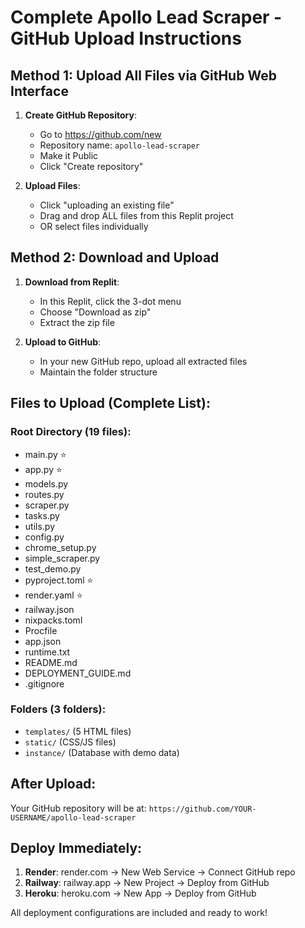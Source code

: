 # Complete Apollo Lead Scraper - GitHub Upload Instructions

## Method 1: Upload All Files via GitHub Web Interface

1. **Create GitHub Repository**:
   - Go to https://github.com/new
   - Repository name: `apollo-lead-scraper`  
   - Make it Public
   - Click "Create repository"

2. **Upload Files**:
   - Click "uploading an existing file"
   - Drag and drop ALL files from this Replit project
   - OR select files individually

## Method 2: Download and Upload

1. **Download from Replit**:
   - In this Replit, click the 3-dot menu
   - Choose "Download as zip"
   - Extract the zip file

2. **Upload to GitHub**:
   - In your new GitHub repo, upload all extracted files
   - Maintain the folder structure

## Files to Upload (Complete List):

### Root Directory (19 files):
- main.py ⭐
- app.py ⭐  
- models.py
- routes.py
- scraper.py
- tasks.py
- utils.py
- config.py
- chrome_setup.py
- simple_scraper.py
- test_demo.py
- pyproject.toml ⭐
- render.yaml ⭐
- railway.json
- nixpacks.toml
- Procfile
- app.json
- runtime.txt
- README.md
- DEPLOYMENT_GUIDE.md
- .gitignore

### Folders (3 folders):
- `templates/` (5 HTML files)
- `static/` (CSS/JS files)  
- `instance/` (Database with demo data)

## After Upload:

Your GitHub repository will be at:
`https://github.com/YOUR-USERNAME/apollo-lead-scraper`

## Deploy Immediately:

1. **Render**: render.com → New Web Service → Connect GitHub repo
2. **Railway**: railway.app → New Project → Deploy from GitHub  
3. **Heroku**: heroku.com → New App → Deploy from GitHub

All deployment configurations are included and ready to work!
